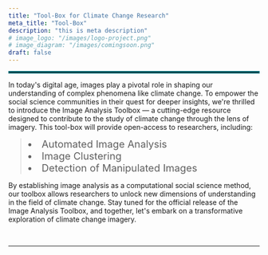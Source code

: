 ```yaml
---
title: "Tool-Box for Climate Change Research"
meta_title: "Tool-Box"
description: "this is meta description"
# image_logo: "/images/logo-project.png"
# image_diagram: "/images/comingsoon.png"
draft: false
---
```


<hr style="border:2px solid #006D77;"></hr>

<div>

<p>
In today's digital age, images play a pivotal role in shaping our understanding of complex phenomena like climate change. To empower the social science communities in their quest for deeper insights, we're thrilled to introduce the Image Analysis Toolbox — a cutting-edge resource designed to contribute to the study of climate change through the lens of imagery. This tool-box will provide open-access to researchers, including:

> <li style="font-size: 20px;">Automated Image Analysis</li> <li style="font-size: 20px;">Image Clustering</li> <li style="font-size: 20px;">Detection of Manipulated Images</li> 

By establishing image analysis as a computational social science method, our toolbox allows researchers to unlock new dimensions of understanding in the field of climate change. Stay tuned for the official release of the Image Analysis Toolbox, and together, let's embark on a transformative exploration of climate change imagery.

<br>
<!-- image included in themes/hugoplate/layouts/tool-box/list.html -->
</p>
</div>

---